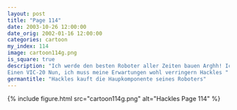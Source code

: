 ```yaml
---
layout: post
title: "Page 114"
date: 2003-10-26 12:00:00
date_orig: 2002-01-16 12:00:00
categories: cartoon
my_index: 114
image: cartoon114g.png
is_square: true
description: "Ich werde den besten Roboter aller Zeiten bauen Arghh! Ich habe meine Geldbörse im Büro vergessen. Kann ich einen Computer für unter $10 haben?
Einen VIC-20 Nun, ich muss meine Erwartungen wohl verringern Hackles "
germantitle: "Hackles kauft die Haupkomponente seines Roboters"
---
```


{% include figure.html src="cartoon114g.png" alt="Hackles Page 114"  %}
